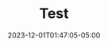 ---
weight: 262
title: "Test"
description: ""
icon: "article"
date: "2023-12-01T01:47:05-05:00"
lastmod: "2023-12-01T01:47:05-05:00"
draft: false
toc: true
---